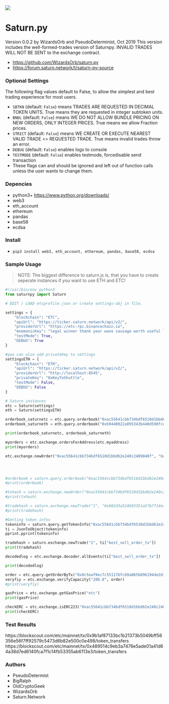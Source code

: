<img src="https://forum.saturn.network/uploads/default/original/2X/e/e87ea6b5fb70b6044373d83cc89eb2d8a6c86449.png">

# Saturn.py
Version 0.0.2 by WizardsOrb and PseudoDeterminist, Oct 2019
This version includes the well-formed-trades version of Saturnpy. INVALID TRADES WILL NOT BE SENT to the exchange contract.

* https://github.com/WizardsOrb/saturn.py
* https://forum.saturn.network/t/saturn-py-source


### Optional Settings
The following flag values default to False, to allow the simplest and best trading experience for most users.
* `SBTKN` (default: `False`) means TRADES ARE REQUESTED IN DECIMAL TOKEN UNITS. True means they are requested in integer subtoken units.
* `BNDL` (default: `False`) means WE DO NOT ALLOW BUNDLE PRICING ON NEW ORDERS, ONLY INTEGER PRICES. True means we allow Fraction prices.
* `STRICT` (default: `False`) means WE CREATE OR EXECUTE NEAREST VALID TRADE <= REQUESTED TRADE. True means invalid trades throw an error.
* `DEBUG` (default: `False`) enables logs to console
* `TESTMODE` (default: `False`) enables testmode, forcedisable send transaction
* These flags can and should be ignored and left out of function calls unless the user wants to change them.

### Depencies
* python3+ https://www.python.org/downloads/
* web3
* eth_account
* ethereum
* pandas
* base58
* ecdsa

### Install
* `pip3 install web3, eth_account, ethereum, pandas, base58, ecdsa`

### Sample Usage
> NOTE: The biggest difference to saturn.js is, that you have to create seperate instances if you want to use ETH and ETC!

~~~py
#!/usr/bin/env python3
from saturnpy import Saturn

# EDIT / LOAD etcprofile.json or create settings-obj in file.

settings = {
    "blockchain": "ETC",
    "apiUrl": "https://ticker.saturn.network/api/v2/",
    "providerUrl": "https://etc-rpc.binancechain.io",
    "mnemonicKey": "legal winner thank year wave sausage worth useful legal winner thank yellow",
    "testMode": True,
    "DEBUG": True
}

#you can also add privateKey to settings
settingsETH = {
    "blockchain": "ETH",
    "apiUrl": "https://ticker.saturn.network/api/v2/",
    "providerUrl": "http://localhost:8545",
    "privateKey": "0xKeyToShuttle",
    "testMode": False,
    "DEBUG": False
}

# Saturn instances
etc = Saturn(settings)
eth = Saturn(settingsETH)

orderbook_saturnetc = etc.query.orderbook("0xac55641cbb734bdf6510d1bbd62e240c2409040f")
orderbook_saturneth = eth.query.orderbook("0xb9440022a095343b440d590fcd2d7a3794bd76c8")

print(orderbook_saturnetc, orderbook_saturneth)

myorders = etc.exchange.ordersForAddress(etc.myaddress)
print(myorders)

etc.exchange.newOrder("0xac55641cbb734bdf6510d1bbd62e240c2409040f", "buy", "5000", "0.0001")




#orderbook = saturn.query.orderbook("0xac55641cbb734bdf6510d1bbd62e240c2409040f")
#print(orderbook)

#txhash = saturn.exchange.newOrder("0xac55641cbb734bdf6510d1bbd62e240c2409040f", "buy", "0.001", "0.00007")
#print(txhash)

#tradehash = saturn.exchange.newTrade("1", "0x682d3a524b93351a57b7f14ea3e9bddfe78309de8d5ee9af9eeb0ce1b24c255a")
#print(tradehash)

#Getting token infos
tokeninfo = saturn.query.getTokenInfo("0xac55641cbb734bdf6510d1bbd62e240c2409040f")
ti = JsonToObject(tokeninfo)
pprint.pprint(tokeninfo)

tradehash = saturn.exchange.newTrade("1", ti["best_sell_order_tx"])
print(tradehash)

decodedlog = etc.exchange.decoder.allEvents(ti["best_sell_order_tx"])

print(decodedlog)

order = etc.query.getOrderByTx("0x0c5eaf9ec7c55117bfc69a065b896194de2d17f46cc69920cb7bd265f371847b")
veryfiy = etc.exchange.verifyCapacity("200.0", order)
#print(veryfiy)

gasPrice = etc.exchange.getGasPrice("etc")
print(gasPrice)

checkERC = etc.exchange.isERC223("0xac55641cbb734bdf6510d1bbd62e240c2409040f")
print(checkERC)
~~~

### Test Results

<img src="https://forum.saturn.network/uploads/default/optimized/2X/2/24806fbfa24b779175da856d12f595c5e9aa1a6a_2_690x168.png" alt="">
https://blockscout.com/etc/mainnet/tx/0x9b1af87133bc1b21373b5049bff56356e56f7ff92579c5473d6b82e500c0e498/token_transfers
https://blockscout.com/etc/mainnet/tx/0x489514c9eb3a7476e5ade01a41d64a38d7ed6140fca7f1c14fb53355ab6113e3/token_transfers

### Authors

* PseudoDetermist
* BigRalph
* OldCryptoGeek
* WizardsOrb
* Saturn.Network
